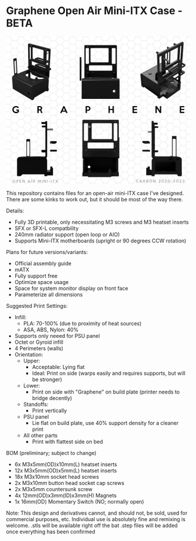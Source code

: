 # Graphene Open Air Mini-ITX Case - BETA

![image](https://github.com/gallowayk/Graphene_openMiniITX/blob/main/Images/main.png)


This repository contains files for an open-air mini-ITX case I've designed. There are some kinks to work out, but it should be most of the way there. 

Details:
- Fully 3D printable, only necessitating M3 screws and M3 heatset inserts
- SFX or SFX-L compatbility
- 240mm radiator support (open loop or AIO)
- Supports Mini-ITX motherboards (upright or 90 degrees CCW rotation)

Plans for future versions/variants:
- Official assembly guide
- mATX
- Fully support free
- Optimize space usage
- Space for system monitor display on front face
- Parameterize all dimensions

Suggested Print Settings:
- Infill:
  - PLA: 70-100% (due to proximity of heat sources)
  - ASA, ABS, Nylon: 40%
- Supports only neeed for PSU panel 
- Octet or Gyroid infill
- 4 Perimeters (walls)
- Orientation:
  - Upper:
    - Acceptable: Lying flat
    - Ideal: Print on side (warps easily and requires supports, but will be stronger)
  - Lower: 
    - Print on side with "Graphene" on build plate (printer needs to bridge decently)
  - Standoffs:
    - Print vertically
  - PSU panel
    - Lie flat on build plate, use 40% support density for a cleaner print
  - All other parts
    - Print with flattest side on bed

BOM (preliminary; subject to change)
- 6x M3x5mm(OD)x10mm(L) heatset inserts
- 12x M3x5mm(OD)x5mm(L) heatset inserts
- 18x M3x10mm socket head screws
- 2x M3x10mm button head socket cap screws
- 2x M3x5mm countersunk screw
- 4x 12mm(OD)x3mm(ID)x3mm(H) Magnets 
- 1x 16mm(OD) Momentary Switch (NO; normally open) 


Note:
This design and derivatives cannot, and should not, be sold, used for commercial purposes, etc. Individual use is absolutely fine and remixing is welcome.
.stls will be available right off the bat
.step files will be added once everything has been confirmed
